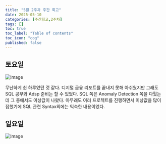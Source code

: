 ```yaml
---
title: "5월 2주차 주간 회고"
date: 2025-05-10
categories: [주간회고,2주차]
tags: []
toc: true
toc_label: "Table of contents"
toc_icon: "cog"
published: false
---
```


## 토요일
![image](https://github.com/user-attachments/assets/190b868f-133f-4bee-b3ca-8c8b61eecf74)

무난하게 쉰 하루였던 것 같다. 디지털 금융 리포트를 끝내지 못해 아쉬웠지만 그래도 SQL 공부와 Adsp 준비는 할 수 있었다. SQL 쪽은 Anomaly Detection 쪽을 다뤘는데 그 중에서도 이상값이 나왔다. 아무래도 여러 프로젝트를 진행하면서 이상값을 많이 접했기에 SQL 관련 Syntax외에는 익숙한 내용이었다.
## 일요일
![image](https://github.com/user-attachments/assets/b410c8de-46d5-4891-9359-0aa79bf9f68d)

